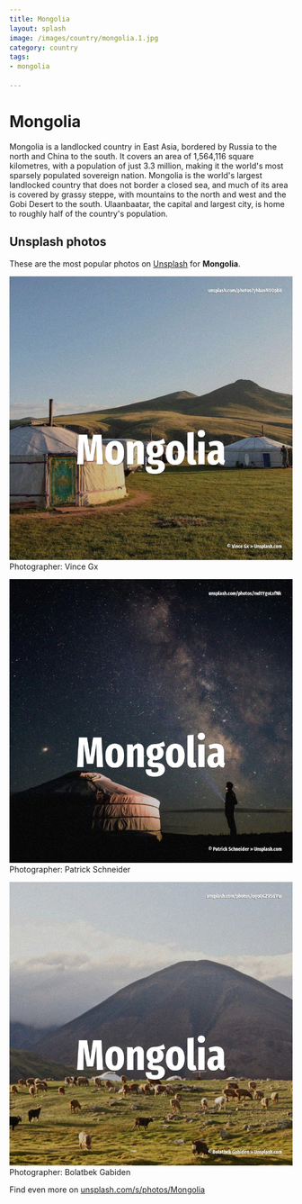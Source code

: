 ```yaml
---
title: Mongolia
layout: splash
image: /images/country/mongolia.1.jpg
category: country
tags:
- mongolia

---
```

# Mongolia

Mongolia  is a landlocked country in East Asia, bordered by Russia to the north and China to the  south. It covers an area of 1,564,116 square kilometres, with a population of just 3.3 million, making it  the world's most sparsely populated sovereign nation. Mongolia is the world's largest landlocked country that does not border a closed sea, and much of  its area is covered by grassy steppe, with mountains to the north and west and the Gobi Desert to  the south. Ulaanbaatar, the capital and largest city, is home to roughly half of the country's population.  

 
## Unsplash photos
These are the most popular photos on [Unsplash](https://unsplash.com) for **Mongolia**.
 
![Mongolia](/images/country/mongolia.1.jpg)
Photographer:  Vince Gx
 
![Mongolia](/images/country/mongolia.2.jpg)
Photographer:  Patrick Schneider
 
![Mongolia](/images/country/mongolia.3.jpg)
Photographer:  Bolatbek Gabiden
 
Find even more on [unsplash.com/s/photos/Mongolia](https://unsplash.com/s/photos/Mongolia)
 
